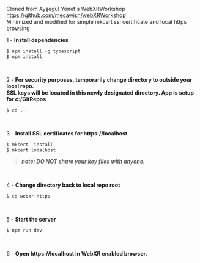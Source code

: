 Cloned from Ayşegül Yönet's WebXRWorkshop https://github.com/mecawish/webXRWorkshop  
Minimized and modified for simple mkcert ssl certificate and local https browsing  
 
 1 - **Install dependencies**  
 ```
 $ npm install -g typescript
 $ npm install
 ```    
<br>   
   
 2 - **For security purposes, temporarily change directory to outside your local repo.**   
 **SSL keys will be located in this newly designated directory. App is setup for c:/GitRepos**        
 ```
 $ cd ..
 ```  
 <br>
 
3 - **Install SSL certificates for https://localhost** 
```
$ mkcert -install
$ mkcert localhost
```  
> **_note: DO NOT share your key files with anyone._**
<br>

4 - **Change directory back to local repo root**
```
$ cd webxr-https
```
<br>

5 - **Start the server**
```
$ npm run dev
```
<br>

6 - **Open https://localhost in WebXR enabled browser.**
